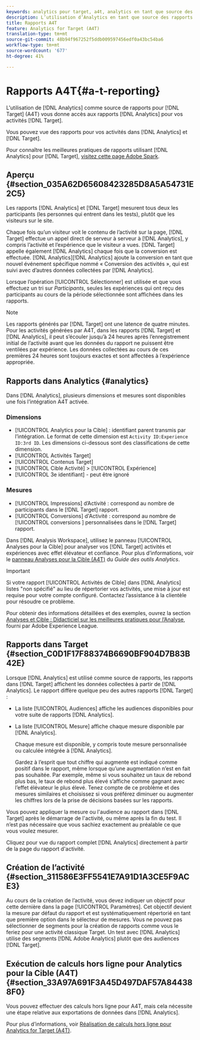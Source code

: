 ```yaml
---
keywords: analytics pour target, a4t, analytics en tant que source des rapports
description: L’utilisation d’Analytics en tant que source des rapports pour Target (A4T) vous donne accès aux rapports Analytics pour vos activités Target.
title: Rapports A4T
feature: Analytics for Target (A4T)
translation-type: tm+mt
source-git-commit: 48b94f967252f5ddb009597456edf0a43bc54ba6
workflow-type: tm+mt
source-wordcount: '677'
ht-degree: 41%

---
```



# Rapports A4T{#a-t-reporting}

L&#39;utilisation de [!DNL Analytics] comme source de rapports pour [!DNL Target] (A4T) vous donne accès aux rapports [!DNL Analytics] pour vos activités [!DNL Target].

Vous pouvez vue des rapports pour vos activités dans [!DNL Analytics] et [!DNL Target].

Pour connaître les meilleures pratiques de rapports utilisant [!DNL Analytics] pour [!DNL Target], [visitez cette page Adobe Spark](https://spark.adobe.com/page/Lo3Spm4oBOvwF/).

## Aperçu {#section_035A62D65608423285D8A5A54731E2C5}

Les rapports [!DNL Analytics] et [!DNL Target] mesurent tous deux les participants (les personnes qui entrent dans les tests), plutôt que les visiteurs sur le site.

Chaque fois qu’un visiteur voit le contenu de l’activité sur la page, [!DNL Target] effectue un appel direct de serveur à serveur à [!DNL Analytics], y compris l’activité et l’expérience que le visiteur a vues. [!DNL Target] appelle également  [!DNL Analytics] chaque fois que la conversion est effectuée. [!DNL Analytics][!DNL Analytics] ajoute la conversion en tant que nouvel événement spécifique nommé « Conversion des activités », qui est suivi avec d’autres données collectées par [!DNL Analytics].

Lorsque l’opération [!UICONTROL Sélectionner] est utilisée et que vous effectuez un tri sur *Participants*, seules les expériences qui ont reçu des participants au cours de la période sélectionnée sont affichées dans les rapports.

>[!NOTE]
>
>Les rapports générés par [!DNL Target] ont une latence de quatre minutes. Pour les activités générées par A4T, dans les rapports [!DNL Target] et [!DNL Analytics], il peut s’écouler jusqu’à 24 heures après l’enregistrement initial de l’activité avant que les données du rapport ne puissent être ventilées par expérience. Les données collectées au cours de ces premières 24 heures sont toujours exactes et sont affectées à l’expérience appropriée.

## Rapports dans Analytics {#analytics}

Dans [!DNL Analytics], plusieurs dimensions et mesures sont disponibles une fois l’intégration A4T activée.

### Dimensions

* [!UICONTROL Analytics pour la Cible]  : identifiant parent transmis par l’intégration. Le format de cette dimension est `Activity ID:Experience ID:3rd ID`. Les dimensions ci-dessous sont des classifications de cette dimension.
* [!UICONTROL Activités Target]
* [!UICONTROL Contenus Target]
* [!UICONTROL Cible Activité] >  [!UICONTROL Expérience]
* [!UICONTROL 3e identifiant]  - peut être ignoré

### Mesures

* [!UICONTROL Impressions]  d’Activité : correspond au nombre de   participants dans le  [!DNL Target] rapport.
* [!UICONTROL Conversions]  d&#39;Activité : correspond au nombre de  [!UICONTROL conversions ] personnalisées dans le  [!DNL Target] rapport.

Dans [!DNL Analysis Workspace], utilisez le panneau [!UICONTROL Analyses pour la Cible] pour analyser vos [!DNL Target] activités et expériences avec effet élévateur et confiance. Pour plus d’informations, voir le [panneau Analyses pour la Cible (A4T)](https://experienceleague.adobe.com/docs/analytics/analyze/analysis-workspace/panels/a4t-panel.html) du *Guide des outils Analytics*.

>[!IMPORTANT]
>
>Si votre rapport [!UICONTROL Activités de Cible] dans [!DNL Analytics] listes &quot;non spécifié&quot; au lieu de répertorier vos activités, une mise à jour est requise pour votre compte configuré. Contactez l’assistance à la clientèle pour résoudre ce problème.

Pour obtenir des informations détaillées et des exemples, ouvrez la section [Analyses et Cible : Didacticiel sur les meilleures pratiques pour l’Analyse](https://spark.adobe.com/page/Lo3Spm4oBOvwF/), fourni par Adobe Experience League.

## Rapports dans Target  {#section_C0D1F17F88374B6690BF904D7B83B42E}

Lorsque [!DNL Analytics] est utilisé comme source de rapports, les rapports dans [!DNL Target] affichent les données collectées à partir de [!DNL Analytics]. Le rapport diffère quelque peu des autres rapports [!DNL Target] :

* La liste [!UICONTROL Audiences] affiche les audiences disponibles pour votre suite de rapports [!DNL Analytics].
* La liste [!UICONTROL Mesure] affiche chaque mesure disponible par [!DNL Analytics].

   Chaque mesure est disponible, y compris toute mesure personnalisée ou calculée intégrée à [!DNL Analytics].

   Gardez à l’esprit que tout chiffre qui augmente est indiqué comme positif dans le rapport, même lorsque qu’une augmentation n’est en fait pas souhaitée. Par exemple, même si vous souhaitez un taux de rebond plus bas, le taux de rebond plus élevé s’affiche comme gagnant avec l’effet élévateur le plus élevé. Tenez compte de ce problème et des mesures similaires et choisissez si vous préférez diminuer ou augmenter les chiffres lors de la prise de décisions basées sur les rapports.

Vous pouvez appliquer la mesure ou l&#39;audience au rapport dans [!DNL Target] après le démarrage de l&#39;activité, ou même après la fin du test. Il n’est pas nécessaire que vous sachiez exactement au préalable ce que vous voulez mesurer.

Cliquez pour vue du rapport complet [!DNL Analytics] directement à partir de la page du rapport d&#39;activité.

## Création de l’activité {#section_311586E3FF5541E7A91D1A3CE5F9ACE3}

Au cours de la création de l’activité, vous devez indiquer un objectif pour cette dernière dans la page [!UICONTROL Paramètres]. Cet objectif devient la mesure par défaut du rapport et est systématiquement répertorié en tant que première option dans le sélecteur de mesures. Vous ne pouvez pas sélectionner de segments pour la création de rapports comme vous le feriez pour une activité classique Target. Un test avec [!DNL Analytics] utilise des segments [!DNL Adobe Analytics] plutôt que des audiences [!DNL Target].

## Exécution de calculs hors ligne pour Analytics pour la Cible (A4T) {#section_33A97A691F3A45D497DAF57A844388F0}

Vous pouvez effectuer des calculs hors ligne pour A4T, mais cela nécessite une étape relative aux exportations de données dans [!DNL Analytics].

Pour plus d’informations, voir [Réalisation de calculs hors ligne pour Analytics for Target (A4T)](/help/c-reports/conversion-rate.md#concept_0D0002A1EBDF420E9C50E2A46F36629B).
